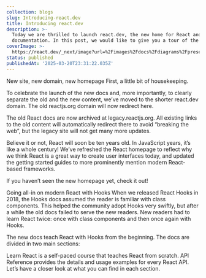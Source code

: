 ```yaml
---
collection: blogs
slug: Introducing-react.dev
title: Introducing react.dev
description: >-
  Today we are thrilled to launch react.dev, the new home for React and its
  documentation. In this post, we would like to give you a tour of the new site.
coverImage: >-
  https://react.dev/_next/image?url=%2Fimages%2Fdocs%2Fdiagrams%2Fpreserving_state_diff_same_pt1.png&w=1920&q=75
status: published
publishedAt: '2025-03-20T23:31:22.035Z'
---
```

New site, new domain, new homepage 
First, a little bit of housekeeping.

To celebrate the launch of the new docs and, more importantly, to clearly separate the old and the new content, we’ve moved to the shorter react.dev domain. The old reactjs.org domain will now redirect here.

The old React docs are now archived at legacy.reactjs.org. All existing links to the old content will automatically redirect there to avoid “breaking the web”, but the legacy site will not get many more updates.

Believe it or not, React will soon be ten years old. In JavaScript years, it’s like a whole century! We’ve refreshed the React homepage to reflect why we think React is a great way to create user interfaces today, and updated the getting started guides to more prominently mention modern React-based frameworks.

If you haven’t seen the new homepage yet, check it out!

Going all-in on modern React with Hooks 
When we released React Hooks in 2018, the Hooks docs assumed the reader is familiar with class components. This helped the community adopt Hooks very swiftly, but after a while the old docs failed to serve the new readers. New readers had to learn React twice: once with class components and then once again with Hooks.

The new docs teach React with Hooks from the beginning. The docs are divided in two main sections:

Learn React is a self-paced course that teaches React from scratch.
API Reference provides the details and usage examples for every React API.
Let’s have a closer look at what you can find in each section.
